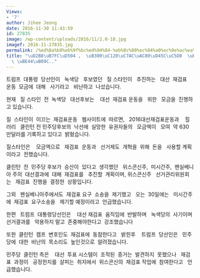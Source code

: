 ```yaml
---
Views:
- '7'
author: Jihee Jeong
date: 2016-11-30 11:43:59
id: 27835
image: /wp-content/uploads/2016/11/2.0-18.jpg
imagef: 2016-11-27835.jpg
permalink: /%ed%8a%b8%eb%9f%bc%ed%94%84-%eb%8c%80%ec%84%a0%ec%9e%ac%ea%b2%80%ed%91%9c%ec%97%90-%eb%8c%80%ed%95%9c-%eb%b9%84%eb%82%9c/
title: "\uD2B8\uB7FC\uD504 ,  \uB300\uC120\uC7AC\uAC80\uD45C\uC5D0  \uB300\uD55C \
  \ \uBE44\uB09C.."
---
```


트럼프  대통령  당선인이   녹색당   후보였던   질 스타인이   추진하는   대선  재검표  운동  모금에  대해   사기라고   비난하고  나섰습니다.

현재   질 스타인  전  녹색당   대선후보는    대선  재검표 운동을   위한   모금을  진행하고 있습니다.

질  스타인이  이끄는  재검표운동   웹사이트에  따르면,   2016대선재검표운동과    힐러리   클린턴 전 민주당후보의  낙선에  실망한  유권자들의   모금액이   모여  약 630만달러를 기록하고 있다고  밝혔습니다.

질스타인은    모금액으로   재검표  운동과   선거제도  개혁을  위해  돈을   사용할 계획이라고  전했습니다.

클린턴  전  민주당 후보가  승산이  있다고  생각했던   위스콘신주,  미시간주,  펜실베니아 주의  대선결과에  대해  재검표를   추진할  계획이며, 위스콘신주   선거관리위원회는   재검표  진행을  결정한  상황입니다.

그외   펜실베니아주에서도  재검표 요구  소송을  제기했고   오는  30일에는   미시간주에  재검표  요구소송을   제기할 예정이라고  언급했습니다.

한편   트럼프  대통령당선인은    대선 재검표  움직임에  반발하며   녹색당의  사기이며  선거결과를   악용하지 말고  존중해야한다고  강조했습니다

또한  클린턴  캠프  변호인도  재검표에  동참한다고   밝힌후    트럼프  당선인은   민주당에  대한  비난의  목소리도  높인것으로  알려졌습니다.

민주당  클린턴 측은    대선  투표 시스템이  조작된  증거는  발견하지  못했으나   재검표  과정이   공정한지를  살피는  취지에서  위스콘신의  재검표 작업에  참여한다고   언급했습니다.

&nbsp;